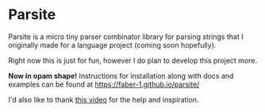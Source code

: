 # Parsite

Parsite is a micro tiny parser combinator library for parsing strings that I originally made for a language project (coming soon hopefully).

Right now this is just for fun, however I do plan to develop this project more.

**Now in opam shape!** Instructions for installation along with docs and examples can be found at https://faber-1.github.io/parsite/

I'd also like to thank [this video](https://www.youtube.com/watch?v=RDalzi7mhdY) for the help and inspiration.
